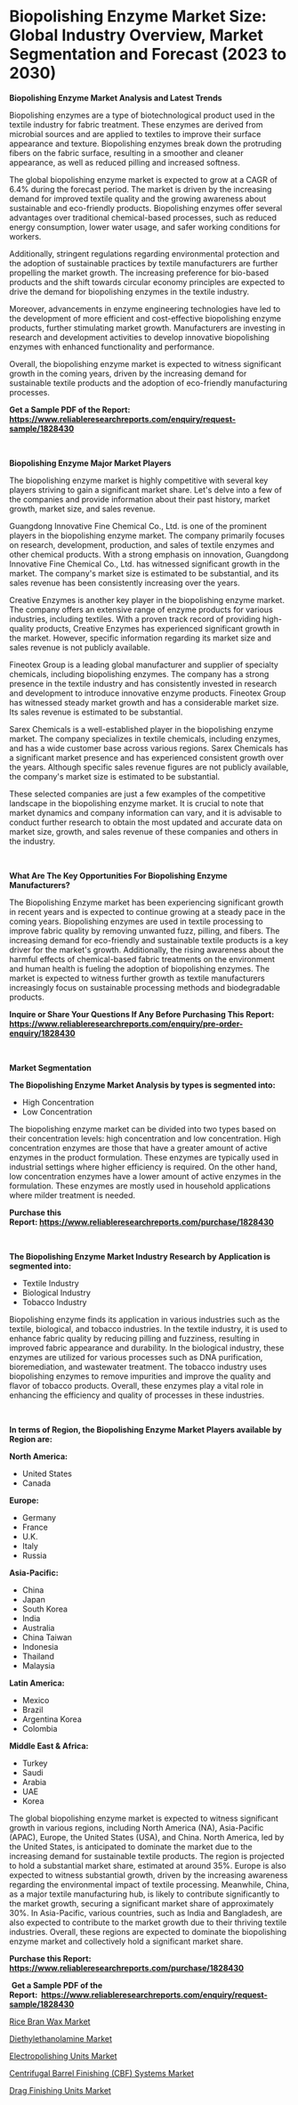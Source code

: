 <p><h1>Biopolishing Enzyme Market Size: Global Industry Overview, Market Segmentation and Forecast (2023 to 2030)</h1></p><p><strong>Biopolishing Enzyme Market Analysis and Latest Trends</strong></p>
<p><p>Biopolishing enzymes are a type of biotechnological product used in the textile industry for fabric treatment. These enzymes are derived from microbial sources and are applied to textiles to improve their surface appearance and texture. Biopolishing enzymes break down the protruding fibers on the fabric surface, resulting in a smoother and cleaner appearance, as well as reduced pilling and increased softness.</p><p>The global biopolishing enzyme market is expected to grow at a CAGR of 6.4% during the forecast period. The market is driven by the increasing demand for improved textile quality and the growing awareness about sustainable and eco-friendly products. Biopolishing enzymes offer several advantages over traditional chemical-based processes, such as reduced energy consumption, lower water usage, and safer working conditions for workers.</p><p>Additionally, stringent regulations regarding environmental protection and the adoption of sustainable practices by textile manufacturers are further propelling the market growth. The increasing preference for bio-based products and the shift towards circular economy principles are expected to drive the demand for biopolishing enzymes in the textile industry.</p><p>Moreover, advancements in enzyme engineering technologies have led to the development of more efficient and cost-effective biopolishing enzyme products, further stimulating market growth. Manufacturers are investing in research and development activities to develop innovative biopolishing enzymes with enhanced functionality and performance.</p><p>Overall, the biopolishing enzyme market is expected to witness significant growth in the coming years, driven by the increasing demand for sustainable textile products and the adoption of eco-friendly manufacturing processes.</p></p>
<p><strong>Get a Sample PDF of the Report:&nbsp; <a href="https://www.reliableresearchreports.com/enquiry/request-sample/1828430">https://www.reliableresearchreports.com/enquiry/request-sample/1828430</a></strong></p>
<p>&nbsp;</p>
<p><strong>Biopolishing Enzyme Major Market Players</strong></p>
<p><p>The biopolishing enzyme market is highly competitive with several key players striving to gain a significant market share. Let's delve into a few of the companies and provide information about their past history, market growth, market size, and sales revenue.</p><p>Guangdong Innovative Fine Chemical Co., Ltd. is one of the prominent players in the biopolishing enzyme market. The company primarily focuses on research, development, production, and sales of textile enzymes and other chemical products. With a strong emphasis on innovation, Guangdong Innovative Fine Chemical Co., Ltd. has witnessed significant growth in the market. The company's market size is estimated to be substantial, and its sales revenue has been consistently increasing over the years.</p><p>Creative Enzymes is another key player in the biopolishing enzyme market. The company offers an extensive range of enzyme products for various industries, including textiles. With a proven track record of providing high-quality products, Creative Enzymes has experienced significant growth in the market. However, specific information regarding its market size and sales revenue is not publicly available.</p><p>Fineotex Group is a leading global manufacturer and supplier of specialty chemicals, including biopolishing enzymes. The company has a strong presence in the textile industry and has consistently invested in research and development to introduce innovative enzyme products. Fineotex Group has witnessed steady market growth and has a considerable market size. Its sales revenue is estimated to be substantial.</p><p>Sarex Chemicals is a well-established player in the biopolishing enzyme market. The company specializes in textile chemicals, including enzymes, and has a wide customer base across various regions. Sarex Chemicals has a significant market presence and has experienced consistent growth over the years. Although specific sales revenue figures are not publicly available, the company's market size is estimated to be substantial.</p><p>These selected companies are just a few examples of the competitive landscape in the biopolishing enzyme market. It is crucial to note that market dynamics and company information can vary, and it is advisable to conduct further research to obtain the most updated and accurate data on market size, growth, and sales revenue of these companies and others in the industry.</p></p>
<p>&nbsp;</p>
<p><strong>What Are The Key Opportunities For Biopolishing Enzyme Manufacturers?</strong></p>
<p><p>The Biopolishing Enzyme market has been experiencing significant growth in recent years and is expected to continue growing at a steady pace in the coming years. Biopolishing enzymes are used in textile processing to improve fabric quality by removing unwanted fuzz, pilling, and fibers. The increasing demand for eco-friendly and sustainable textile products is a key driver for the market's growth. Additionally, the rising awareness about the harmful effects of chemical-based fabric treatments on the environment and human health is fueling the adoption of biopolishing enzymes. The market is expected to witness further growth as textile manufacturers increasingly focus on sustainable processing methods and biodegradable products.</p></p>
<p><strong>Inquire or Share Your Questions If Any Before Purchasing This Report: <a href="https://www.reliableresearchreports.com/enquiry/pre-order-enquiry/1828430">https://www.reliableresearchreports.com/enquiry/pre-order-enquiry/1828430</a></strong></p>
<p>&nbsp;</p>
<p><strong>Market Segmentation</strong></p>
<p><strong>The Biopolishing Enzyme Market Analysis by types is segmented into:</strong></p>
<p><ul><li>High Concentration</li><li>Low Concentration</li></ul></p>
<p><p>The biopolishing enzyme market can be divided into two types based on their concentration levels: high concentration and low concentration. High concentration enzymes are those that have a greater amount of active enzymes in the product formulation. These enzymes are typically used in industrial settings where higher efficiency is required. On the other hand, low concentration enzymes have a lower amount of active enzymes in the formulation. These enzymes are mostly used in household applications where milder treatment is needed.</p></p>
<p><strong>Purchase this Report:&nbsp;<a href="https://www.reliableresearchreports.com/purchase/1828430">https://www.reliableresearchreports.com/purchase/1828430</a></strong></p>
<p>&nbsp;</p>
<p><strong>The Biopolishing Enzyme Market Industry Research by Application is segmented into:</strong></p>
<p><ul><li>Textile Industry</li><li>Biological Industry</li><li>Tobacco Industry</li></ul></p>
<p><p>Biopolishing enzyme finds its application in various industries such as the textile, biological, and tobacco industries. In the textile industry, it is used to enhance fabric quality by reducing pilling and fuzziness, resulting in improved fabric appearance and durability. In the biological industry, these enzymes are utilized for various processes such as DNA purification, bioremediation, and wastewater treatment. The tobacco industry uses biopolishing enzymes to remove impurities and improve the quality and flavor of tobacco products. Overall, these enzymes play a vital role in enhancing the efficiency and quality of processes in these industries.</p></p>
<p>&nbsp;</p>
<p><strong>In terms of Region, the Biopolishing Enzyme Market Players available by Region are:</strong></p>
<p>
    <p> <strong> North America: </strong>
        <ul>
            <li>United States</li>
            <li>Canada</li>
        </ul>
        </p> 
    <p> <strong> Europe: </strong>
        <ul>
            <li>Germany</li>
            <li>France</li>
            <li>U.K.</li>
            <li>Italy</li>
            <li>Russia</li>
        </ul>
        </p> 
    <p> <strong> Asia-Pacific: </strong>
        <ul>
            <li>China</li>
            <li>Japan</li>
            <li>South Korea</li>
            <li>India</li>
            <li>Australia</li>
            <li>China Taiwan</li>
            <li>Indonesia</li>
            <li>Thailand</li>
            <li>Malaysia</li>
        </ul>
        </p> 
    <p> <strong> Latin America: </strong>
        <ul>
            <li>Mexico</li>
            <li>Brazil</li>
            <li>Argentina Korea</li>
            <li>Colombia</li>
        </ul>
        </p> 
    <p> <strong> Middle East & Africa: </strong>
        <ul>
            <li>Turkey</li>
            <li>Saudi</li>
            <li>Arabia</li>
            <li>UAE</li>
            <li>Korea</li>
        </ul>
    </p>
    </p>
<p><p>The global biopolishing enzyme market is expected to witness significant growth in various regions, including North America (NA), Asia-Pacific (APAC), Europe, the United States (USA), and China. North America, led by the United States, is anticipated to dominate the market due to the increasing demand for sustainable textile products. The region is projected to hold a substantial market share, estimated at around 35%. Europe is also expected to witness substantial growth, driven by the increasing awareness regarding the environmental impact of textile processing. Meanwhile, China, as a major textile manufacturing hub, is likely to contribute significantly to the market growth, securing a significant market share of approximately 30%. In Asia-Pacific, various countries, such as India and Bangladesh, are also expected to contribute to the market growth due to their thriving textile industries. Overall, these regions are expected to dominate the biopolishing enzyme market and collectively hold a significant market share.</p></p>
<p><strong>Purchase this Report: <a href="https://www.reliableresearchreports.com/purchase/1828430">https://www.reliableresearchreports.com/purchase/1828430</a></strong></p>
<p>&nbsp;<strong>Get a Sample PDF of the Report:&nbsp;&nbsp;<a href="https://www.reliableresearchreports.com/enquiry/request-sample/1828430">https://www.reliableresearchreports.com/enquiry/request-sample/1828430</a></strong></p>
<p><strong></strong></p>
<p><p><a href="https://github.com/melchekhinf/Market-Research-Report-List-1/blob/main/rice-bran-wax-market.md">Rice Bran Wax Market</a></p><p><a href="https://github.com/sndrkn/Market-Research-Report-List-1/blob/main/diethylethanolamine-market.md">Diethylethanolamine Market</a></p><p><a href="https://medium.com/@shanieprice69879/electropolishing-units-market-size-and-market-trends-complete-industry-overview-2023-to-2030-d51d025663fb">Electropolishing Units Market</a></p><p><a href="https://medium.com/@darianswift1922/centrifugal-barrel-finishing-cbf-systems-market-size-cagr-trends-2024-2030-8e1a536a34ce">Centrifugal Barrel Finishing (CBF) Systems Market</a></p><p><a href="https://medium.com/@lottiejerde6456/drag-finishing-units-market-insight-market-trends-growth-forecasted-from-2023-to-2030-1d94b54702de">Drag Finishing Units Market</a></p></p>
